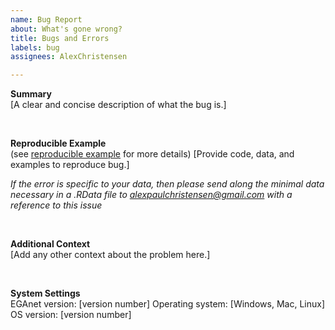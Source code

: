 ```yaml
---
name: Bug Report
about: What's gone wrong?
title: Bugs and Errors
labels: bug
assignees: AlexChristensen

---
```


<!-- [Replace everything between the brackets] -->

**Summary** <br />
[A clear and concise description of what the bug is.]

<br />

**Reproducible Example** <br />
(see [reproducible example](https://stackoverflow.com/questions/5963269/how-to-make-a-great-r-reproducible-example) for more details)
[Provide code, data, and examples to reproduce bug.]

_If the error is specific to your data, then please send along the minimal data necessary in a .RData file to <alexpaulchristensen@gmail.com> with a reference to this issue_

<br />

**Additional Context** <br />
[Add any other context about the problem here.]

<br />

**System Settings** <br />
EGAnet version: [version number]
Operating system: [Windows, Mac, Linux]
OS version: [version number]